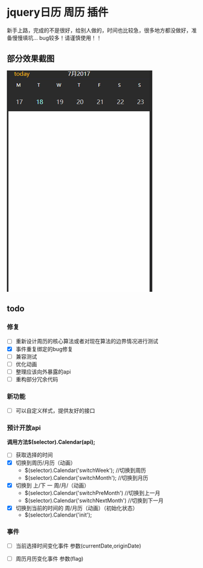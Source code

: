 # jquery日历 周历 插件
新手上路，完成的不是很好，给别人做的，时间也比较急，很多地方都没做好，准备慢慢填坑...
bug较多！请谨慎使用！！

## 部分效果截图
![](screenshot/demo.gif)

## todo

### 修复
- [ ] 重新设计周历的核心算法或者对现在算法的边界情况进行测试
- [X] 事件重复绑定的bug修复
- [ ] 兼容测试
- [ ] 优化动画
- [ ] 整理应该向外暴露的api
- [ ] 重构部分冗余代码

### 新功能
- [ ] 可以自定义样式，提供友好的接口

### 预计开放api
**调用方法$(selector).Calendar(api);**
- [ ] 获取选择的时间
- [X] 切换到周历/月历（动画）
	- $(selector).Calendar('switchWeek'); //切换到周历
	- $(selector).Calendar('switchMonth'); //切换到月历
- [X] 切换到 上/下 一 周/月/（动画）
	- $(selector).Calendar('switchPreMonth') //切换到上一月
	- $(selector).Calendar('switchNextMonth') //切换到下一月	
- [X] 切换到当前的时间的 周/月历（动画）（初始化状态）
	- $(selector).Calendar('init');

### 事件
- [ ] 当前选择时间变化事件 参数(currentDate,originDate)

- [ ] 周历月历变化事件 参数(flag)



